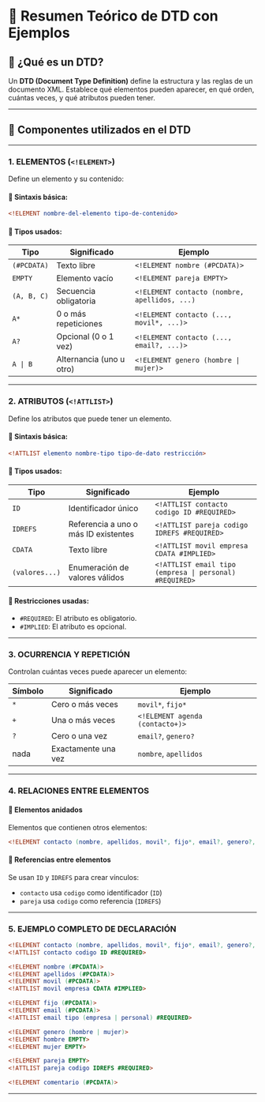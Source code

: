 # 📘 Resumen Teórico de DTD con Ejemplos

## 📌 ¿Qué es un DTD?
Un **DTD (Document Type Definition)** define la estructura y las reglas de un documento XML. Establece qué elementos pueden aparecer, en qué orden, cuántas veces, y qué atributos pueden tener.

---

## 🧱 Componentes utilizados en el DTD

---

### 1. ELEMENTOS (`<!ELEMENT>`)

Define un elemento y su contenido:

#### 🔹 Sintaxis básica:
```dtd
<!ELEMENT nombre-del-elemento tipo-de-contenido>
```

#### 📘 Tipos usados:

| Tipo           | Significado                         | Ejemplo                              |
|----------------|-------------------------------------|--------------------------------------|
| `(#PCDATA)`    | Texto libre                         | `<!ELEMENT nombre (#PCDATA)>`        |
| `EMPTY`        | Elemento vacío                      | `<!ELEMENT pareja EMPTY>`            |
| `(A, B, C)`    | Secuencia obligatoria               | `<!ELEMENT contacto (nombre, apellidos, ...)` |
| `A*`           | 0 o más repeticiones                | `<!ELEMENT contacto (..., movil*, ...)>` |
| `A?`           | Opcional (0 o 1 vez)                | `<!ELEMENT contacto (..., email?, ...)>`       |
| `A \| B`        | Alternancia (uno u otro)            | `<!ELEMENT genero (hombre \| mujer)>` |

---

### 2. ATRIBUTOS (`<!ATTLIST>`)

Define los atributos que puede tener un elemento.

#### 🔹 Sintaxis básica:
```dtd
<!ATTLIST elemento nombre-tipo tipo-de-dato restricción>
```

#### 📘 Tipos usados:

| Tipo           | Significado                                 | Ejemplo                                           |
|----------------|---------------------------------------------|---------------------------------------------------|
| `ID`           | Identificador único                         | `<!ATTLIST contacto codigo ID #REQUIRED>`         |
| `IDREFS`       | Referencia a uno o más ID existentes        | `<!ATTLIST pareja codigo IDREFS #REQUIRED>`       |
| `CDATA`        | Texto libre                                 | `<!ATTLIST movil empresa CDATA #IMPLIED>`         |
| `(valores...)` | Enumeración de valores válidos              | `<!ATTLIST email tipo (empresa \| personal) #REQUIRED>` |

#### 📘 Restricciones usadas:

- `#REQUIRED`: El atributo es obligatorio.
- `#IMPLIED`: El atributo es opcional.

---

### 3. OCURRENCIA Y REPETICIÓN

Controlan cuántas veces puede aparecer un elemento:

| Símbolo | Significado         | Ejemplo                          |
|---------|---------------------|----------------------------------|
| `*`     | Cero o más veces    | `movil*`, `fijo*`                |
| `+`     | Una o más veces     | `<!ELEMENT agenda (contacto+)>`  |
| `?`     | Cero o una vez      | `email?`, `genero?`              |
| nada    | Exactamente una vez | `nombre`, `apellidos`            |

---

### 4. RELACIONES ENTRE ELEMENTOS

#### 🔹 Elementos anidados
Elementos que contienen otros elementos:

```dtd
<!ELEMENT contacto (nombre, apellidos, movil*, fijo*, email?, genero?, pareja?, comentario)>
```

#### 🔹 Referencias entre elementos
Se usan `ID` y `IDREFS` para crear vínculos:

- `contacto` usa `codigo` como identificador (`ID`)
- `pareja` usa `codigo` como referencia (`IDREFS`)

---

### 5. EJEMPLO COMPLETO DE DECLARACIÓN

```dtd
<!ELEMENT contacto (nombre, apellidos, movil*, fijo*, email?, genero?, pareja?, comentario)>
<!ATTLIST contacto codigo ID #REQUIRED>

<!ELEMENT nombre (#PCDATA)>
<!ELEMENT apellidos (#PCDATA)>
<!ELEMENT movil (#PCDATA)>
<!ATTLIST movil empresa CDATA #IMPLIED>

<!ELEMENT fijo (#PCDATA)>
<!ELEMENT email (#PCDATA)>
<!ATTLIST email tipo (empresa | personal) #REQUIRED>

<!ELEMENT genero (hombre | mujer)>
<!ELEMENT hombre EMPTY>
<!ELEMENT mujer EMPTY>

<!ELEMENT pareja EMPTY>
<!ATTLIST pareja codigo IDREFS #REQUIRED>

<!ELEMENT comentario (#PCDATA)>
```

---
